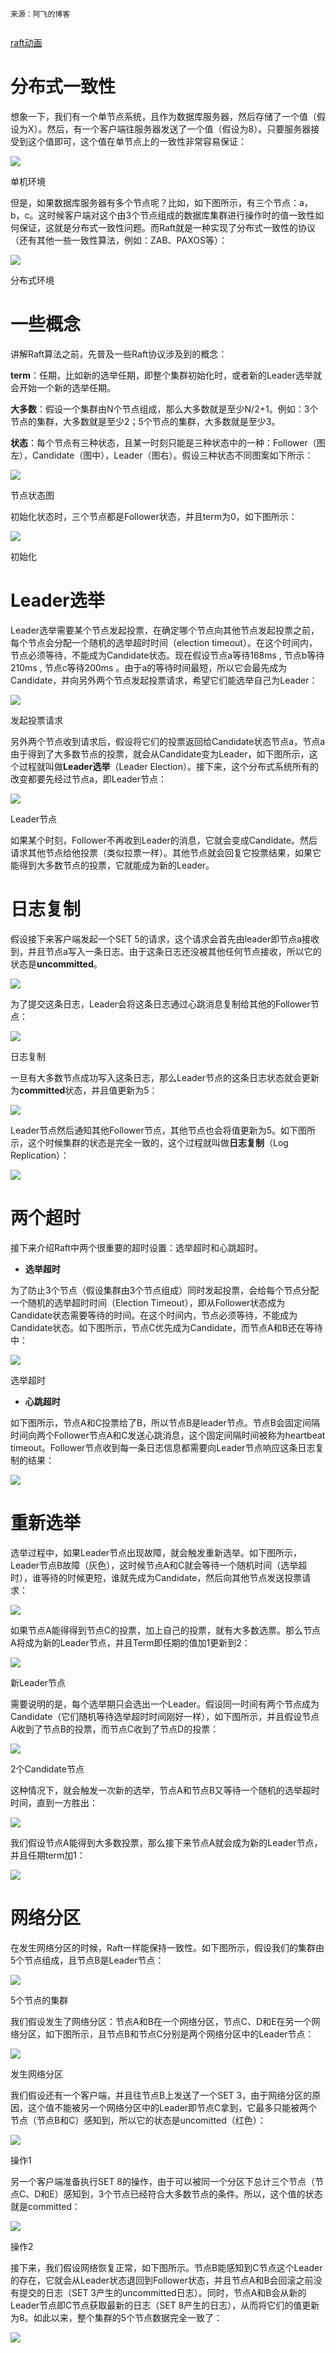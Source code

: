 ```
来源：阿飞的博客
 
```

[raft动画](http://thesecretlivesofdata.com/raft/)

# **分布式一致性**

想象一下，我们有一个单节点系统，且作为数据库服务器，然后存储了一个值（假设为X）。然后，有一个客户端往服务器发送了一个值（假设为8）。只要服务器接受到这个值即可，这个值在单节点上的一致性非常容易保证：

![](assets\20190517225630.jpg)

单机环境

但是，如果数据库服务器有多个节点呢？比如，如下图所示，有三个节点：a，b，c。这时候客户端对这个由3个节点组成的数据库集群进行操作时的值一致性如何保证，这就是分布式一致性问题。而Raft就是一种实现了分布式一致性的协议（还有其他一些一致性算法，例如：ZAB、PAXOS等）：

![](assets\20190517225641.jpg)

分布式环境

# **一些概念**

讲解Raft算法之前，先普及一些Raft协议涉及到的概念：

**term**：任期，比如新的选举任期，即整个集群初始化时，或者新的Leader选举就会开始一个新的选举任期。

**大多数**：假设一个集群由N个节点组成，那么大多数就是至少N/2+1。例如：3个节点的集群，大多数就是至少2；5个节点的集群，大多数就是至少3。

**状态**：每个节点有三种状态，且某一时刻只能是三种状态中的一种：Follower（图左），Candidate（图中），Leader（图右）。假设三种状态不同图案如下所示：

![](assets\20190517225700.jpg)

节点状态图

初始化状态时，三个节点都是Follower状态，并且term为0，如下图所示：

![](assets\20190517225709.jpg)



初始化

# **Leader选举**

Leader选举需要某个节点发起投票，在确定哪个节点向其他节点发起投票之前，每个节点会分配一个随机的选举超时时间（election timeout）。在这个时间内，节点必须等待，不能成为Candidate状态。现在假设节点a等待168ms , 节点b等待210ms , 节点c等待200ms 。由于a的等待时间最短，所以它会最先成为Candidate，并向另外两个节点发起投票请求，希望它们能选举自己为Leader：

![](assets\20190517225717.jpg)



发起投票请求

另外两个节点收到请求后，假设将它们的投票返回给Candidate状态节点a，节点a由于得到了大多数节点的投票，就会从Candidate变为Leader，如下图所示，这个过程就叫做**Leader选举**（Leader Election）。接下来，这个分布式系统所有的改变都要先经过节点a，即Leader节点：

![](assets\20190517225725.jpg)



Leader节点

如果某个时刻，Follower不再收到Leader的消息，它就会变成Candidate。然后请求其他节点给他投票（类似拉票一样）。其他节点就会回复它投票结果，如果它能得到大多数节点的投票，它就能成为新的Leader。



# **日志复制**

假设接下来客户端发起一个SET 5的请求，这个请求会首先由leader即节点a接收到，并且节点a写入一条日志。由于这条日志还没被其他任何节点接收，所以它的状态是**uncommitted**。

![](assets\20190517225736.jpg)



为了提交这条日志，Leader会将这条日志通过心跳消息复制给其他的Follower节点：

![](assets\20190517225744.jpg)

日志复制

一旦有大多数节点成功写入这条日志，那么Leader节点的这条日志状态就会更新为**committed**状态，并且值更新为5：

![](assets\20190517225751.jpg)



Leader节点然后通知其他Follower节点，其他节点也会将值更新为5。如下图所示，这个时候集群的状态是完全一致的，这个过程就叫做**日志复制**（Log Replication）：

![](assets\20190517225759.jpg)



# **两个超时**

接下来介绍Raft中两个很重要的超时设置：选举超时和心跳超时。

- **选举超时**

为了防止3个节点（假设集群由3个节点组成）同时发起投票，会给每个节点分配一个随机的选举超时时间（Election Timeout），即从Follower状态成为Candidate状态需要等待的时间。在这个时间内，节点必须等待，不能成为Candidate状态。如下图所示，节点C优先成为Candidate，而节点A和B还在等待中：

![](assets\20190517225808.jpg)

选举超时

- **心跳超时**

如下图所示，节点A和C投票给了B，所以节点B是leader节点。节点B会固定间隔时间向两个Follower节点A和C发送心跳消息，这个固定间隔时间被称为heartbeat timeout。Follower节点收到每一条日志信息都需要向Leader节点响应这条日志复制的结果：

![](assets\20190517225817.jpg)

# **重新选举**

选举过程中，如果Leader节点出现故障，就会触发重新选举。如下图所示，Leader节点B故障（灰色），这时候节点A和C就会等待一个随机时间（选举超时），谁等待的时候更短，谁就先成为Candidate，然后向其他节点发送投票请求：

![](assets\20190517225825.jpg)



如果节点A能得得到节点C的投票，加上自己的投票，就有大多数选票。那么节点A将成为新的Leader节点，并且Term即任期的值加1更新到2：

![](assets\20190517225833.jpg)



新Leader节点

需要说明的是，每个选举期只会选出一个Leader。假设同一时间有两个节点成为Candidate（它们随机等待选举超时时间刚好一样），如下图所示，并且假设节点A收到了节点B的投票，而节点C收到了节点D的投票：

![](assets\20190517225840.jpg)

2个Candidate节点

这种情况下，就会触发一次新的选举，节点A和节点B又等待一个随机的选举超时时间，直到一方胜出：

![](assets\20190517225848.jpg)

我们假设节点A能得到大多数投票，那么接下来节点A就会成为新的Leader节点，并且任期term加1：

![](assets\20190517225855.jpg)



# **网络分区**

在发生网络分区的时候，Raft一样能保持一致性。如下图所示，假设我们的集群由5个节点组成，且节点B是Leader节点：

![](assets\20190517225903.jpg)

5个节点的集群

我们假设发生了网络分区：节点A和B在一个网络分区，节点C、D和E在另一个网络分区，如下图所示，且节点B和节点C分别是两个网络分区中的Leader节点：

![](assets\20190517225910.jpg)

发生网络分区

我们假设还有一个客户端，并且往节点B上发送了一个SET 3，由于网络分区的原因，这个值不能被另一个网络分区中的Leader即节点C拿到，它最多只能被两个节点（节点B和C）感知到，所以它的状态是uncomitted（红色）：

![](assets\20190517225917.jpg)

操作1

另一个客户端准备执行SET 8的操作，由于可以被同一个分区下总计三个节点（节点C、D和E）感知到，3个节点已经符合大多数节点的条件。所以，这个值的状态就是committed：

![](assets\20190517232219.jpg)



操作2

接下来，我们假设网络恢复正常，如下图所示。节点B能感知到C节点这个Leader的存在，它就会从Leader状态退回到Follower状态，并且节点A和B会回滚之前没有提交的日志（SET 3产生的uncommitted日志）。同时，节点A和B会从新的Leader节点即C节点获取最新的日志（SET 8产生的日志），从而将它们的值更新为8。如此以来，整个集群的5个节点数据完全一致了：

![](assets\20190517225927.jpg)